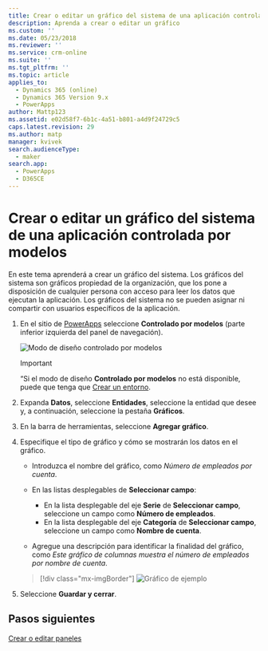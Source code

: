 ```yaml
---
title: Crear o editar un gráfico del sistema de una aplicación controlada por modelos en PowerApps | MicrosoftDocs
description: Aprenda a crear o editar un gráfico
ms.custom: ''
ms.date: 05/23/2018
ms.reviewer: ''
ms.service: crm-online
ms.suite: ''
ms.tgt_pltfrm: ''
ms.topic: article
applies_to:
  - Dynamics 365 (online)
  - Dynamics 365 Version 9.x
  - PowerApps
author: Mattp123
ms.assetid: e02d58f7-6b1c-4a51-b801-a4d9f24729c5
caps.latest.revision: 29
ms.author: matp
manager: kvivek
search.audienceType:
  - maker
search.app:
  - PowerApps
  - D365CE
---
```

# <a name="create-a-model-driven-app-system-chart"></a>Crear o editar un gráfico del sistema de una aplicación controlada por modelos

En este tema aprenderá a crear un gráfico del sistema. Los gráficos del sistema son gráficos propiedad de la organización, que los pone a disposición de cualquier persona con acceso para leer los datos que ejecutan la aplicación. Los gráficos del sistema no se pueden asignar ni compartir con usuarios específicos de la aplicación.  
  
1. En el sitio de [PowerApps](https://web.powerapps.com/?utm_source=padocs&utm_medium=linkinadoc&utm_campaign=referralsfromdoc) seleccione **Controlado por modelos** (parte inferior izquierda del panel de navegación).  

     ![Modo de diseño controlado por modelos](media/model-driven-switch.png)

    > [!IMPORTANT]
    > “Si el modo de diseño **Controlado por modelos** no está disponible, puede que tenga que [Crear un entorno](https://docs.microsoft.com/powerapps/administrator/create-environment).     
  
2. Expanda **Datos**, seleccione **Entidades**, seleccione la entidad que desee y, a continuación, seleccione la pestaña **Gráficos**.  
  
3.  En la barra de herramientas, seleccione **Agregar gráfico**.  
  
4.  Especifique el tipo de gráfico y cómo se mostrarán los datos en el gráfico.  
  
    -   Introduzca el nombre del gráfico, como *Número de empleados por cuenta*.  
  
    -   En las listas desplegables de **Seleccionar campo**: 
        - En la lista desplegable del eje **Serie** de **Seleccionar campo**, seleccione un campo como **Número de empleados**.  
        - En la lista desplegable del eje **Categoría** de **Seleccionar campo**, seleccione un campo como **Nombre de cuenta**.
  
    -   Agregue una descripción para identificar la finalidad del gráfico, como *Este gráfico de columnas muestra el número de empleados por nombre de cuenta*. 

    > [!div class="mx-imgBorder"] 
    > ![Gráfico de ejemplo](media/sample-chart.png)
  
5.  Seleccione **Guardar y cerrar**.  

## <a name="next-steps"></a>Pasos siguientes  
[Crear o editar paneles](create-edit-dashboards.md)
